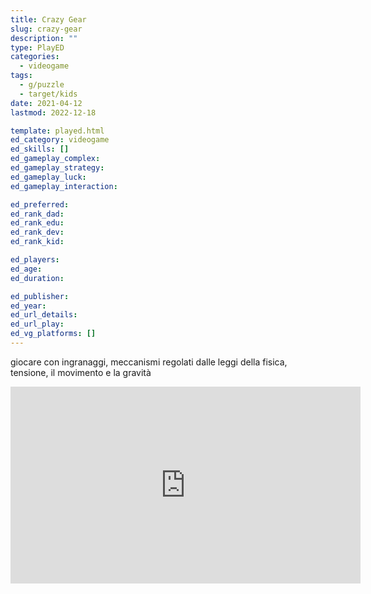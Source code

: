 ```yaml
---
title: Crazy Gear
slug: crazy-gear
description: ""
type: PlayED
categories:
  - videogame
tags:
  - g/puzzle
  - target/kids
date: 2021-04-12
lastmod: 2022-12-18

template: played.html
ed_category: videogame
ed_skills: []
ed_gameplay_complex: 
ed_gameplay_strategy: 
ed_gameplay_luck: 
ed_gameplay_interaction: 

ed_preferred: 
ed_rank_dad: 
ed_rank_edu: 
ed_rank_dev: 
ed_rank_kid: 

ed_players: 
ed_age: 
ed_duration: 

ed_publisher: 
ed_year: 
ed_url_details: 
ed_url_play: 
ed_vg_platforms: []
---
```


giocare con ingranaggi, meccanismi regolati dalle leggi della fisica, tensione, il movimento e la gravità

<iframe width="560" height="315" src="https://www.youtube.com/embed/btc75Etl1wM" title="YouTube video player" frameborder="0" allow="accelerometer; autoplay; clipboard-write; encrypted-media; gyroscope; picture-in-picture" allowfullscreen></iframe>
